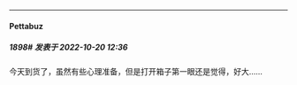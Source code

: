 

*****

####  Pettabuz  
##### 1898#       发表于 2022-10-20 12:36

今天到货了，虽然有些心理准备，但是打开箱子第一眼还是觉得，好大……

